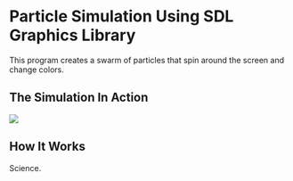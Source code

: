 
# Particle Simulation Using SDL Graphics Library

This program creates a swarm of particles that spin around the screen and change colors.

<h2>The Simulation In Action</h2>
<p align="left">
  <img src = "http://giphy.com/gifs/2YrVz2VprRPNK/html5" />
</p>

<h2>How It Works</h2>
Science.
